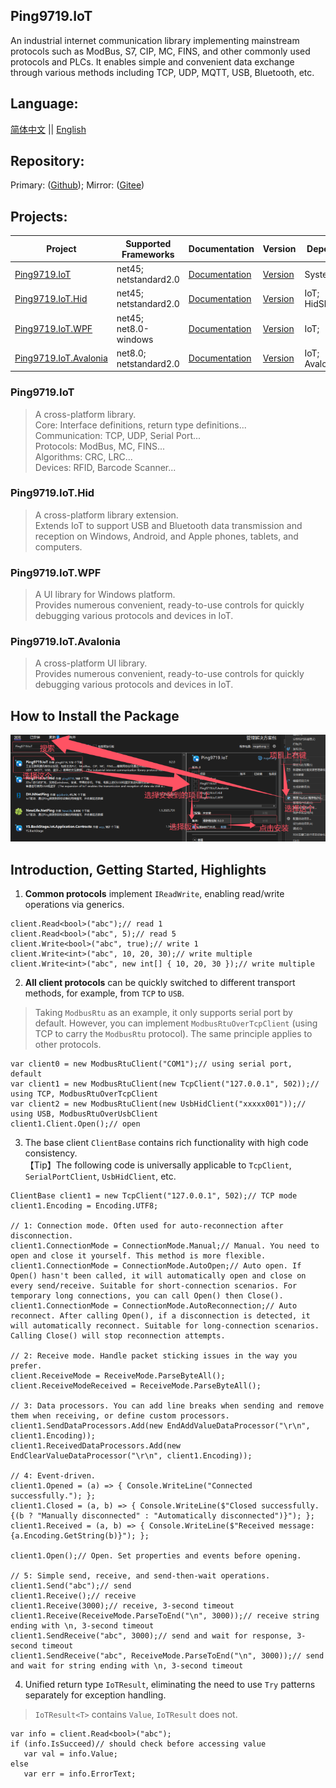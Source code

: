 ﻿## Ping9719.IoT  
An industrial internet communication library implementing mainstream protocols such as ModBus, S7, CIP, MC, FINS, and other commonly used protocols and PLCs. It enables simple and convenient data exchange through various methods including TCP, UDP, MQTT, USB, Bluetooth, etc.

## Language:
[简体中文](README.md) || [English](README_en-US.md) 

## Repository:
Primary: ([Github](https://github.com/ping9719/IoT)); Mirror: ([Gitee](https://gitee.com/ping9719/IoT)) 

## Projects:

| Project |  Supported Frameworks | Documentation | Version | Dependencies | Package Name (NuGet) |
|----------|----------------------------|------------------------------------------------|------------------------------------------------|----------------------|-----------------------------|
| [Ping9719.IoT](#IoT) | net45;</br>netstandard2.0 | [Documentation](Ping9719.IoT/docs/README.md) | [Version](Ping9719.IoT/docs/VERSION.md) | System.IO.Ports | Ping9719.IoT |
| [Ping9719.IoT.Hid](#Hid) | net45;</br>netstandard2.0 | [Documentation](Ping9719.IoT.Hid/docs/README.md) | [Version](Ping9719.IoT.Hid/docs/VERSION.md) | IoT;</br>HidSharp | Ping9719.IoT.Hid |
| [Ping9719.IoT.WPF](#WPF) | net45;</br>net8.0-windows | [Documentation](Ping9719.IoT.WPF/docs/README.md) | [Version](Ping9719.IoT.WPF/docs/VERSION.md) | IoT; | Ping9719.IoT.WPF </br>(Not yet released) |
| [Ping9719.IoT.Avalonia](#Avalonia) | net8.0;</br>netstandard2.0 | [Documentation](Ping9719.IoT.Avalonia/docs/README.md) | [Version](Ping9719.IoT.Avalonia/docs/VERSION.md) | IoT;</br>Avalonia | Ping9719.IoT.Avalonia </br>(Not yet released) |


### Ping9719.IoT <a id="IoT"></a>
> A cross-platform library.  
Core: Interface definitions, return type definitions...  
Communication: TCP, UDP, Serial Port...  
Protocols: ModBus, MC, FINS...  
Algorithms: CRC, LRC...  
Devices: RFID, Barcode Scanner...  

### Ping9719.IoT.Hid <a id="Hid"></a>
> A cross-platform library extension.  
Extends IoT to support USB and Bluetooth data transmission and reception on Windows, Android, and Apple phones, tablets, and computers.

### Ping9719.IoT.WPF <a id="WPF"></a>
> A UI library for Windows platform.  
Provides numerous convenient, ready-to-use controls for quickly debugging various protocols and devices in IoT.

### Ping9719.IoT.Avalonia <a id="Avalonia"></a>
> A cross-platform UI library.  
Provides numerous convenient, ready-to-use controls for quickly debugging various protocols and devices in IoT.

## How to Install the Package
![](img/bao.png)

## Introduction, Getting Started, Highlights
1. <b>Common protocols</b> implement `IReadWrite`, enabling read/write operations via generics.  
```CSharp
client.Read<bool>("abc");// read 1
client.Read<bool>("abc", 5);// read 5
client.Write<bool>("abc", true);// write 1
client.Write<int>("abc", 10, 20, 30);// write multiple
client.Write<int>("abc", new int[] { 10, 20, 30 });// write multiple
```

2. <b>All client protocols</b> can be quickly switched to different transport methods, for example, from `TCP` to `USB`.  
> Taking `ModbusRtu` as an example, it only supports serial port by default. However, you can implement `ModbusRtuOverTcpClient` (using TCP to carry the `ModbusRtu` protocol). The same principle applies to other protocols. 

```CSharp
var client0 = new ModbusRtuClient("COM1");// using serial port, default
var client1 = new ModbusRtuClient(new TcpClient("127.0.0.1", 502));// using TCP, ModbusRtuOverTcpClient
var client2 = new ModbusRtuClient(new UsbHidClient("xxxxx001"));// using USB, ModbusRtuOverUsbClient
client1.Client.Open();// open
```

3. The base client `ClientBase` contains rich functionality with high code consistency.   
【Tip】The following code is universally applicable to `TcpClient`, `SerialPortClient`, `UsbHidClient`, etc.
```CSharp
ClientBase client1 = new TcpClient("127.0.0.1", 502);// TCP mode
client1.Encoding = Encoding.UTF8;

// 1: Connection mode. Often used for auto-reconnection after disconnection.
client1.ConnectionMode = ConnectionMode.Manual;// Manual. You need to open and close it yourself. This method is more flexible.
client1.ConnectionMode = ConnectionMode.AutoOpen;// Auto open. If Open() hasn't been called, it will automatically open and close on every send/receive. Suitable for short-connection scenarios. For temporary long connections, you can call Open() then Close().
client1.ConnectionMode = ConnectionMode.AutoReconnection;// Auto reconnect. After calling Open(), if a disconnection is detected, it will automatically reconnect. Suitable for long-connection scenarios. Calling Close() will stop reconnection attempts.

// 2: Receive mode. Handle packet sticking issues in the way you prefer.
client.ReceiveMode = ReceiveMode.ParseByteAll();
client.ReceiveModeReceived = ReceiveMode.ParseByteAll();

// 3: Data processors. You can add line breaks when sending and remove them when receiving, or define custom processors.
client1.SendDataProcessors.Add(new EndAddValueDataProcessor("\r\n", client1.Encoding));
client1.ReceivedDataProcessors.Add(new EndClearValueDataProcessor("\r\n", client1.Encoding));

// 4: Event-driven.
client1.Opened = (a) => { Console.WriteLine("Connected successfully."); };
client1.Closed = (a, b) => { Console.WriteLine($"Closed successfully. {(b ? "Manually disconnected" : "Automatically disconnected")}"); };
client1.Received = (a, b) => { Console.WriteLine($"Received message: {a.Encoding.GetString(b)}"); };

client1.Open();// Open. Set properties and events before opening.

// 5: Simple send, receive, and send-then-wait operations.
client1.Send("abc");// send
client1.Receive();// receive
client1.Receive(3000);// receive, 3-second timeout
client1.Receive(ReceiveMode.ParseToEnd("\n", 3000));// receive string ending with \n, 3-second timeout
client1.SendReceive("abc", 3000);// send and wait for response, 3-second timeout
client1.SendReceive("abc", ReceiveMode.ParseToEnd("\n", 3000));// send and wait for string ending with \n, 3-second timeout
```

4. Unified return type `IoTResult`, eliminating the need to use `Try` patterns separately for exception handling.  
> `IoTResult<T>` contains `Value`, `IoTResult` does not. 
```CSharp
var info = client.Read<bool>("abc");
if (info.IsSucceed)// should check before accessing value
   var val = info.Value;
else
   var err = info.ErrorText;
```